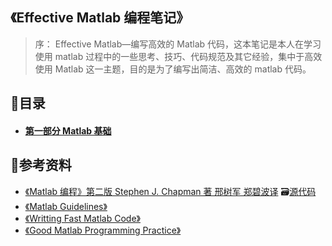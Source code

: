 ## 《Effective Matlab 编程笔记》


> 序：
Effective Matlab—编写高效的 Matlab 代码，这本笔记是本人在学习使用 matlab 过程中的一些思考、技巧、代码规范及其它经验，集中于高效使用 Matlab 这一主题，目的是为了编写出简洁、高效的 matlab 代码。

## 📑目录
- #### [ 第一部分 Matlab 基础](matlab基础.md)


## 🔎参考资料
- [《Matlab 编程》第二版 Stephen J. Chapman 著 邢树军 郑碧波译](/assets/Matlab编程(第二版).pdf)    🗃[源代码](/assets/《Matlab编程》源码)
- [《Matlab Guidelines》]()
- [《Writting Fast Matlab Code》]()
- [《Good Matlab Programming Practice》]()